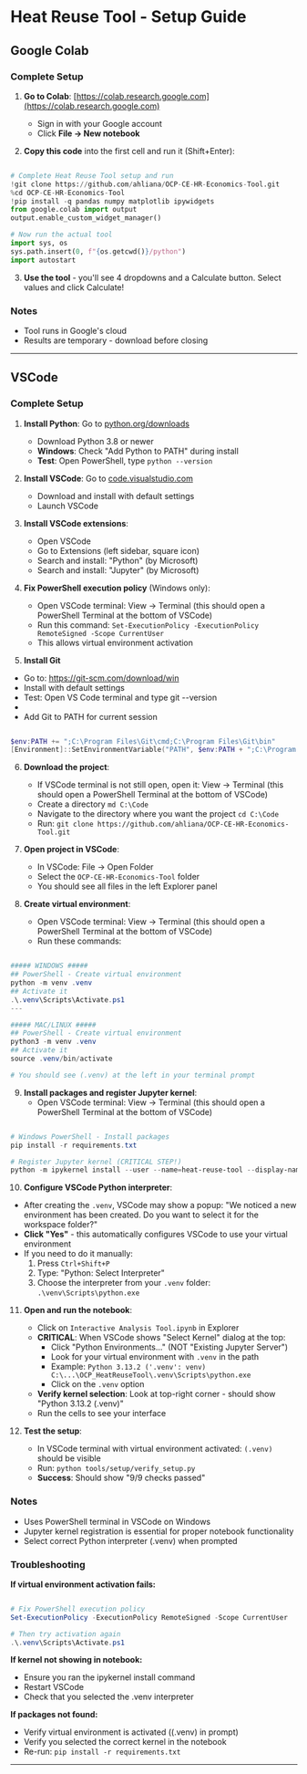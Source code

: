 
# Heat Reuse Tool - Setup Guide

## Google Colab

### Complete Setup
1. **Go to Colab**: [https://colab.research.google.com](https://colab.research.google.com)
   - Sign in with your Google account
   - Click **File → New notebook**

2. **Copy this code** into the first cell and run it (Shift+Enter):
```python

# Complete Heat Reuse Tool setup and run
!git clone https://github.com/ahliana/OCP-CE-HR-Economics-Tool.git
%cd OCP-CE-HR-Economics-Tool
!pip install -q pandas numpy matplotlib ipywidgets
from google.colab import output
output.enable_custom_widget_manager()

# Now run the actual tool
import sys, os
sys.path.insert(0, f"{os.getcwd()}/python")
import autostart


```

3. **Use the tool** - you'll see 4 dropdowns and a Calculate button. Select values and click Calculate!

### Notes
- Tool runs in Google's cloud
- Results are temporary - download before closing


---


## VSCode

### Complete Setup
1. **Install Python**: Go to [python.org/downloads](https://python.org/downloads/)
   - Download Python 3.8 or newer
   - **Windows**: Check "Add Python to PATH" during install
   - **Test**: Open PowerShell, type `python --version`

2. **Install VSCode**: Go to [code.visualstudio.com](https://code.visualstudio.com/)
   - Download and install with default settings
   - Launch VSCode

3. **Install VSCode extensions**:
   - Open VSCode
   - Go to Extensions (left sidebar, square icon)
   - Search and install: "Python" (by Microsoft)
   - Search and install: "Jupyter" (by Microsoft)

4. **Fix PowerShell execution policy** (Windows only):
   - Open VSCode terminal: View → Terminal (this should open a PowerShell Terminal at the bottom of VSCode)
   - Run this command: `Set-ExecutionPolicy -ExecutionPolicy RemoteSigned -Scope CurrentUser`
   - This allows virtual environment activation

5. **Install Git**
- Go to: https://git-scm.com/download/win                       
- Install with default settings
- Test: Open VS Code terminal and type git --version
- 
- Add Git to PATH for current session
```powershell

$env:PATH += ";C:\Program Files\Git\cmd;C:\Program Files\Git\bin"
[Environment]::SetEnvironmentVariable("PATH", $env:PATH + ";C:\Program Files\Git\cmd;C:\Program Files\Git\bin", "User")

```


6. **Download the project**:
   - If VSCode terminal is not still open, open it: View → Terminal (this should open a PowerShell Terminal at the bottom of VSCode)
   - Create a directory  `md C:\Code`
   - Navigate to the directory where you want the project  `cd C:\Code`
   - Run: `git clone https://github.com/ahliana/OCP-CE-HR-Economics-Tool.git`


7. **Open project in VSCode**:
   - In VSCode: File → Open Folder
   - Select the `OCP-CE-HR-Economics-Tool` folder
   - You should see all files in the left Explorer panel

8. **Create virtual environment**:
   - Open VSCode terminal: View → Terminal (this should open a PowerShell Terminal at the bottom of VSCode)
   - Run these commands:
```powershell

##### WINDOWS #####
## PowerShell - Create virtual environment
python -m venv .venv
## Activate it
.\.venv\Scripts\Activate.ps1
---

##### MAC/LINUX #####
## PowerShell - Create virtual environment
python3 -m venv .venv
## Activate it
source .venv/bin/activate

# You should see (.venv) at the left in your terminal prompt

```

9. **Install packages and register Jupyter kernel**:
   - Open VSCode terminal: View → Terminal (this should open a PowerShell Terminal at the bottom of VSCode)
```powershell

# Windows PowerShell - Install packages
pip install -r requirements.txt

# Register Jupyter kernel (CRITICAL STEP!)
python -m ipykernel install --user --name=heat-reuse-tool --display-name="Heat Reuse Tool"

```

10. **Configure VSCode Python interpreter**:
   - After creating the `.venv`, VSCode may show a popup: "We noticed a new environment has been created. Do you want to select it for the workspace folder?"
   - **Click "Yes"** - this automatically configures VSCode to use your virtual environment
   - If you need to do it manually:
     1. Press `Ctrl+Shift+P`
     2. Type: "Python: Select Interpreter"
     3. Choose the interpreter from your `.venv` folder: `.\venv\Scripts\python.exe`

11. **Open and run the notebook**:
    - Click on `Interactive Analysis Tool.ipynb` in Explorer
    - **CRITICAL**: When VSCode shows "Select Kernel" dialog at the top:
      - Click "Python Environments..." (NOT "Existing Jupyter Server")
      - Look for your virtual environment with `.venv` in the path
      - Example: `Python 3.13.2 ('.venv': venv) C:\...\OCP_HeatReuseTool\.venv\Scripts\python.exe`
      - Click on the `.venv` option
    - **Verify kernel selection**: Look at top-right corner - should show "Python 3.13.2 (.venv)"
    - Run the cells to see your interface

12. **Test the setup**:
    - In VSCode terminal with virtual environment activated: `(.venv)` should be visible
    - Run: `python tools/setup/verify_setup.py`
    - **Success**: Should show "9/9 checks passed"

### Notes
- Uses PowerShell terminal in VSCode on Windows
- Jupyter kernel registration is essential for proper notebook functionality
- Select correct Python interpreter (.venv) when prompted

### Troubleshooting
**If virtual environment activation fails:**
```powershell

# Fix PowerShell execution policy
Set-ExecutionPolicy -ExecutionPolicy RemoteSigned -Scope CurrentUser

# Then try activation again
.\.venv\Scripts\Activate.ps1

```

**If kernel not showing in notebook:**
- Ensure you ran the ipykernel install command
- Restart VSCode
- Check that you selected the .venv interpreter

**If packages not found:**
- Verify virtual environment is activated ((.venv) in prompt)
- Verify you selected the correct kernel in the notebook
- Re-run: `pip install -r requirements.txt`

---
